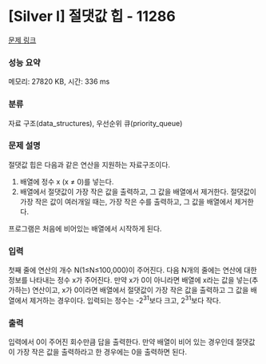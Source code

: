 # [Silver I] 절댓값 힙 - 11286 

[문제 링크](https://www.acmicpc.net/problem/11286) 

### 성능 요약

메모리: 27820 KB, 시간: 336 ms

### 분류

자료 구조(data_structures), 우선순위 큐(priority_queue)

### 문제 설명

<p>절댓값 힙은 다음과 같은 연산을 지원하는 자료구조이다.</p>

<ol>
	<li>배열에 정수 x (x ≠ 0)를 넣는다.</li>
	<li>배열에서 절댓값이 가장 작은 값을 출력하고, 그 값을 배열에서 제거한다. 절댓값이 가장 작은 값이 여러개일 때는, 가장 작은 수를 출력하고, 그 값을 배열에서 제거한다.</li>
</ol>

<p>프로그램은 처음에 비어있는 배열에서 시작하게 된다.</p>

### 입력 

 <p>첫째 줄에 연산의 개수 N(1≤N≤100,000)이 주어진다. 다음 N개의 줄에는 연산에 대한 정보를 나타내는 정수 x가 주어진다. 만약 x가 0이 아니라면 배열에 x라는 값을 넣는(추가하는) 연산이고, x가 0이라면 배열에서 절댓값이 가장 작은 값을 출력하고 그 값을 배열에서 제거하는 경우이다. 입력되는 정수는 -2<sup>31</sup>보다 크고, 2<sup>31</sup>보다 작다.</p>

### 출력 

 <p>입력에서 0이 주어진 회수만큼 답을 출력한다. 만약 배열이 비어 있는 경우인데 절댓값이 가장 작은 값을 출력하라고 한 경우에는 0을 출력하면 된다.</p>

